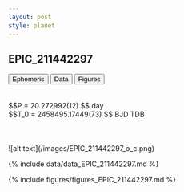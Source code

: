 ```yaml
---
layout: post
style: planet
---
```

<script src="../js/planets.js"></script>

## EPIC_211442297

<!-- Tab links -->
<div class="tab">
<button class="tablinks" onclick="openCity(event, 'Ephemeris')">Ephemeris</button>
<button class="tablinks" onclick="openCity(event, 'Data')">Data</button>
<button class="tablinks" onclick="openCity(event, 'Figures')">Figures</button>
</div>

<!-- Tab content -->
<div id="Ephemeris" class="tabcontent" markdown="1">
<br/><br/>
$$P = 20.272992(12) $$ day <br/>
$$T_0 = 2458495.17449(73) $$ BJD TDB
<br/><br/>
<br/><br/>
![alt text](/images/EPIC_211442297_o_c.png)
</div>


<div id="Data" class="tabcontent" markdown="1">

{% include data/data_EPIC_211442297.md %}

</div>

<div id="Figures" class="tabcontent" markdown="1">
{% include figures/figures_EPIC_211442297.md %}
</div>


<script src="../js/tabs.js"></script>


